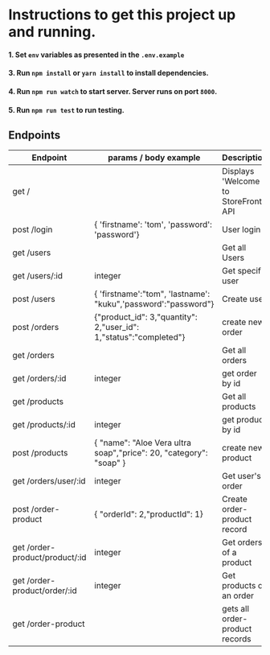 # Instructions to get this project up and running.

#### 1. Set `env` variables as presented in the `.env.example` 
#### 3. Run `npm install` or `yarn install` to install dependencies.
#### 4. Run `npm run watch` to start server. Server runs on port `8000`.
#### 5. Run `npm run test` to run testing.

## Endpoints
| Endpoint      | params / body example |Description |
| -----------   | -----------   |----------- |
|get  /            |                 |Displays 'Welcome to StoreFront API       |
| post /login  | { 'firstname': 'tom', 'password': 'password'}|User login|
| get /users  |                                            |Get all Users |
| get /users/:id  |  integer                                      |Get specific user |
| post /users  |   { 'firstname':"tom", 'lastname': "kuku",'password':"password"}                | Create user |
| post /orders | {"product_id": 3,"quantity": 2,"user_id": 1,"status":"completed"} | create new order |
|get /orders | | Get all orders |
|get /orders/:id | integer | get order by id|
| get /products | | Get all products |
| get /products/:id | integer | get product by id |
| post /products | {    "name": "Aloe Vera ultra soap","price": 20,      "category": "soap" } | create new product |
|get /orders/user/:id | integer | Get user's order |
| post /order-product | { "orderId": 2,"productId": 1}| Create order-product record |
|get /order-product/product/:id | integer | Get orders of a product |
| get /order-product/order/:id | integer | Get products of an order |
| get /order-product | | gets all order-product records |
